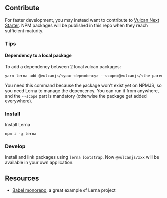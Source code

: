 ## Contribute

For faster development, you may instead want to contribute to [Vulcan Next Starter](https://github.com/VulcanJS/vulcan-next-starter/issues/1). NPM packages will be published in this repo when they reach sufficient maturity.

### Tips

#### Dependency to a local package

To add a dependency between 2 local vulcan packages: 

```sh
yarn lerna add @vulcanjs/<your-dependency> --scope=@vulcanjs/<the-parent-package>
```

You need this command because the package won't exist yet on NPMJS, so you need Lerna to manage the dependency.
You can run it from anywhere, and the `--scope` part is mandatory (otherwise the package get added everywhere).

### Install

Install Lerna

```
npm i -g lerna
```

### Develop

Install and link packages using `lerna bootstrap`. Now `@vulcanjs/xxx` will be available in your own application.

## Resources

- [Babel monorepo](https://github.com/babel/babel), a great example of Lerna project
